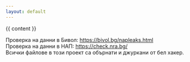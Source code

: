 ```yaml
---
layout: default
---
```

{{ content }}


Проверка на данни в Бивол: <a href='https://bivol.bg/napleaks.html'> https://bivol.bg/napleaks.html</a><br/>
Проверка на данни в НАП: <a href='https://check.nra.bg/'> https://check.nra.bg/</a> <br/>
Всички файлове в този проект са обърнати и джуркани от бел хакер.<br/>
